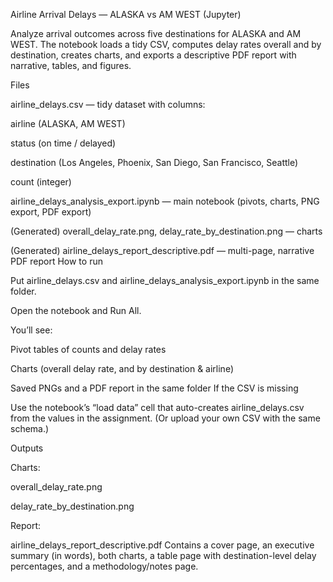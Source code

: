 Airline Arrival Delays — ALASKA vs AM WEST (Jupyter)

Analyze arrival outcomes across five destinations for ALASKA and AM WEST. The notebook loads a tidy CSV, computes delay rates overall and by destination, creates charts, and exports a descriptive PDF report with narrative, tables, and figures.

Files

airline_delays.csv — tidy dataset with columns:

airline (ALASKA, AM WEST)

status (on time / delayed)

destination (Los Angeles, Phoenix, San Diego, San Francisco, Seattle)

count (integer)

airline_delays_analysis_export.ipynb — main notebook (pivots, charts, PNG export, PDF export)

(Generated) overall_delay_rate.png, delay_rate_by_destination.png — charts

(Generated) airline_delays_report_descriptive.pdf — multi-page, narrative PDF report
How to run

Put airline_delays.csv and airline_delays_analysis_export.ipynb in the same folder.

Open the notebook and Run All.

You’ll see:

Pivot tables of counts and delay rates

Charts (overall delay rate, and by destination & airline)

Saved PNGs and a PDF report in the same folder
If the CSV is missing

Use the notebook’s “load data” cell that auto-creates airline_delays.csv from the values in the assignment. (Or upload your own CSV with the same schema.)

Outputs

Charts:

overall_delay_rate.png

delay_rate_by_destination.png

Report:

airline_delays_report_descriptive.pdf
Contains a cover page, an executive summary (in words), both charts, a table page with destination-level delay percentages, and a methodology/notes page.
